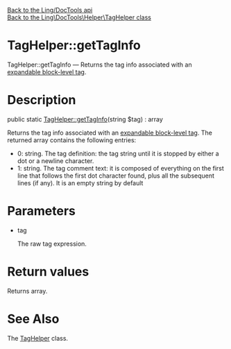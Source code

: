 [Back to the Ling/DocTools api](https://github.com/lingtalfi/DocTools/blob/master/doc/api/Ling/DocTools.md)<br>
[Back to the Ling\DocTools\Helper\TagHelper class](https://github.com/lingtalfi/DocTools/blob/master/doc/api/Ling/DocTools/Helper/TagHelper.md)


TagHelper::getTagInfo
================



TagHelper::getTagInfo — Returns the tag info associated with an [expandable block-level tag](https://github.com/lingtalfi/DocTools/blob/master/doc/pages/doctool-markup-language.md#block-level-tags).




Description
================


public static [TagHelper::getTagInfo](https://github.com/lingtalfi/DocTools/blob/master/doc/api/Ling/DocTools/Helper/TagHelper/getTagInfo.md)(string $tag) : array




Returns the tag info associated with an [expandable block-level tag](https://github.com/lingtalfi/DocTools/blob/master/doc/pages/doctool-markup-language.md#block-level-tags).
The returned array contains the following entries:

- 0: string. The tag definition: the tag string until it is stopped by either a dot or a newline character.
- 1: string. The tag comment text: it is composed of everything on the first line that follows the first dot character found,
plus all the subsequent lines (if any). It is an empty string by default




Parameters
================


- tag

    The raw tag expression.


Return values
================

Returns array.








See Also
================

The [TagHelper](https://github.com/lingtalfi/DocTools/blob/master/doc/api/Ling/DocTools/Helper/TagHelper.md) class.



